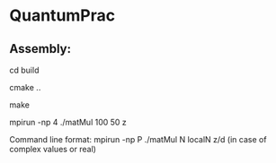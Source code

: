 # QuantumPrac

Assembly:
---
<mkdir build>

cd build

cmake ..

make

mpirun -np 4 ./matMul 100 50 z



Command line format: mpirun -np P ./matMul N localN z/d (in case of complex values or real)
